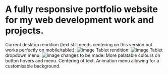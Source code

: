 # A fully responsive portfolio website for my web development work and projects.
Current desktop rendition (text still needs centering on this version but works perfectly on mobile/tablet):
![image](https://user-images.githubusercontent.com/80924843/169052362-c85c166c-9cce-4308-bfab-2c69beb631f4.png)
Tablet rendition:
![image](https://user-images.githubusercontent.com/80924843/169052721-963835c6-72f5-4af0-9616-0aa8a5ab990d.png)
Tablet dropdown menu:
![image](https://user-images.githubusercontent.com/80924843/169052814-a7c9c2d0-8bb1-4328-9277-aff2f19a3fac.png)
changes to be made: 
More palatable colours on button hovers and menu.
Centering of text.
Animation menu allowing for a customisable background. 


